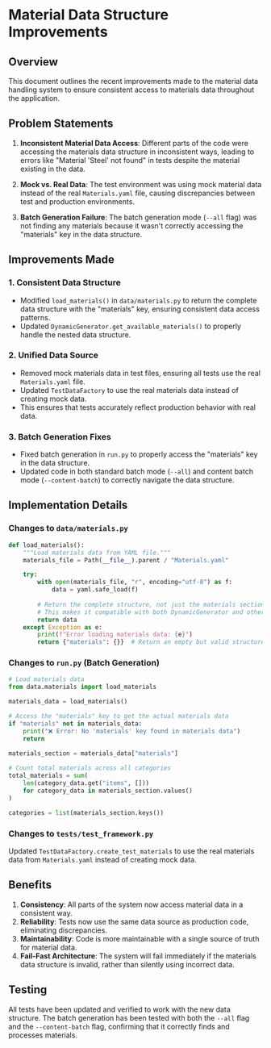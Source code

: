 # Material Data Structure Improvements

## Overview

This document outlines the recent improvements made to the material data handling system to ensure consistent access to materials data throughout the application.

## Problem Statements

1. **Inconsistent Material Data Access**: Different parts of the code were accessing the materials data structure in inconsistent ways, leading to errors like "Material 'Steel' not found" in tests despite the material existing in the data.

2. **Mock vs. Real Data**: The test environment was using mock material data instead of the real `Materials.yaml` file, causing discrepancies between test and production environments.

3. **Batch Generation Failure**: The batch generation mode (`--all` flag) was not finding any materials because it wasn't correctly accessing the "materials" key in the data structure.

## Improvements Made

### 1. Consistent Data Structure

- Modified `load_materials()` in `data/materials.py` to return the complete data structure with the "materials" key, ensuring consistent data access patterns.
- Updated `DynamicGenerator.get_available_materials()` to properly handle the nested data structure.

### 2. Unified Data Source

- Removed mock materials data in test files, ensuring all tests use the real `Materials.yaml` file.
- Updated `TestDataFactory` to use the real materials data instead of creating mock data.
- This ensures that tests accurately reflect production behavior with real data.

### 3. Batch Generation Fixes

- Fixed batch generation in `run.py` to properly access the "materials" key in the data structure.
- Updated code in both standard batch mode (`--all`) and content batch mode (`--content-batch`) to correctly navigate the data structure.

## Implementation Details

### Changes to `data/materials.py`

```python
def load_materials():
    """Load materials data from YAML file."""
    materials_file = Path(__file__).parent / "Materials.yaml"

    try:
        with open(materials_file, "r", encoding="utf-8") as f:
            data = yaml.safe_load(f)
        
        # Return the complete structure, not just the materials section
        # This makes it compatible with both DynamicGenerator and other components
        return data
    except Exception as e:
        print(f"Error loading materials data: {e}")
        return {"materials": {}}  # Return an empty but valid structure
```

### Changes to `run.py` (Batch Generation)

```python
# Load materials data
from data.materials import load_materials

materials_data = load_materials()

# Access the "materials" key to get the actual materials data
if "materials" not in materials_data:
    print("❌ Error: No 'materials' key found in materials data")
    return
    
materials_section = materials_data["materials"]

# Count total materials across all categories
total_materials = sum(
    len(category_data.get("items", []))
    for category_data in materials_section.values()
)

categories = list(materials_section.keys())
```

### Changes to `tests/test_framework.py`

Updated `TestDataFactory.create_test_materials` to use the real materials data from `Materials.yaml` instead of creating mock data.

## Benefits

1. **Consistency**: All parts of the system now access material data in a consistent way.
2. **Reliability**: Tests now use the same data source as production code, eliminating discrepancies.
3. **Maintainability**: Code is more maintainable with a single source of truth for material data.
4. **Fail-Fast Architecture**: The system will fail immediately if the materials data structure is invalid, rather than silently using incorrect data.

## Testing

All tests have been updated and verified to work with the new data structure. The batch generation has been tested with both the `--all` flag and the `--content-batch` flag, confirming that it correctly finds and processes materials.
